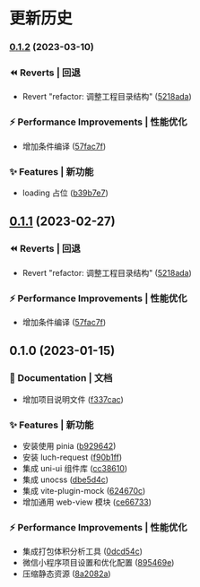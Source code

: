 # 更新历史

### [0.1.2](https://github.com/zhang-shaoqiang/uni-app-vite/compare/v0.1.0...v0.1.2) (2023-03-10)

### ⏪ Reverts | 回退

- Revert "refactor: 调整工程目录结构" ([5218ada](https://github.com/zhang-shaoqiang/uni-app-vite/commit/5218adaeeda8129efb7a205d6619940d0dff4d33))

### ⚡ Performance Improvements | 性能优化

- 增加条件编译 ([57fac7f](https://github.com/zhang-shaoqiang/uni-app-vite/commit/57fac7f115dbb88951613eac33e44a5ec49dd90d))

### ✨ Features | 新功能

- loading 占位 ([b39b7e7](https://github.com/zhang-shaoqiang/uni-app-vite/commit/b39b7e71b32800872b72fcc634f20b1b4a929103))

## [0.1.1](https://github.com/zhang-shaoqiang/uni-app-vite/compare/v0.1.0...v0.1.1) (2023-02-27)

### ⏪ Reverts | 回退

- Revert "refactor: 调整工程目录结构" ([5218ada](https://github.com/zhang-shaoqiang/uni-app-vite/commit/5218adaeeda8129efb7a205d6619940d0dff4d33))

### ⚡ Performance Improvements | 性能优化

- 增加条件编译 ([57fac7f](https://github.com/zhang-shaoqiang/uni-app-vite/commit/57fac7f115dbb88951613eac33e44a5ec49dd90d))

## 0.1.0 (2023-01-15)

### 📝 Documentation | 文档

- 增加项目说明文件 ([f337cac](https://github.com/zhang-shaoqiang/uni-app-vite/commit/f337cac633f9bda7ea424e3dbb24496ebb38d03d))

### ✨ Features | 新功能

- 安装使用 pinia ([b929642](https://github.com/zhang-shaoqiang/uni-app-vite/commit/b929642f6c7671ca56bc232f50b0a5fd7fc61ef8))
- 安装 luch-request ([f90b1ff](https://github.com/zhang-shaoqiang/uni-app-vite/commit/f90b1ff932fdd14e4d9ce3524afce9055bd490ce))
- 集成 uni-ui 组件库 ([cc38610](https://github.com/zhang-shaoqiang/uni-app-vite/commit/cc386101eb54c9ff50d5fe9d3a3d9a051445c49f))
- 集成 unocss ([dbe5d4c](https://github.com/zhang-shaoqiang/uni-app-vite/commit/dbe5d4c5fa8c2ba95a492e88567c716b427fb420))
- 集成 vite-plugin-mock ([624670c](https://github.com/zhang-shaoqiang/uni-app-vite/commit/624670ccf7efe526a4622934af30efba2124aa36))
- 增加通用 web-view 模块 ([ce66733](https://github.com/zhang-shaoqiang/uni-app-vite/commit/ce66733aa3e81cd0ef1a8d9c00f7bef79edfa3f9))

### ⚡ Performance Improvements | 性能优化

- 集成打包体积分析工具 ([0dcd54c](https://github.com/zhang-shaoqiang/uni-app-vite/commit/0dcd54c3d929f30a9c5c656edf11e3f02e64a589))
- 微信小程序项目设置和优化配置 ([895469e](https://github.com/zhang-shaoqiang/uni-app-vite/commit/895469ee94d34980b346c08660357d6d1a06d59f))
- 压缩静态资源 ([8a2082a](https://github.com/zhang-shaoqiang/uni-app-vite/commit/8a2082a225ed96203e0815c132f32b091d814f36))
